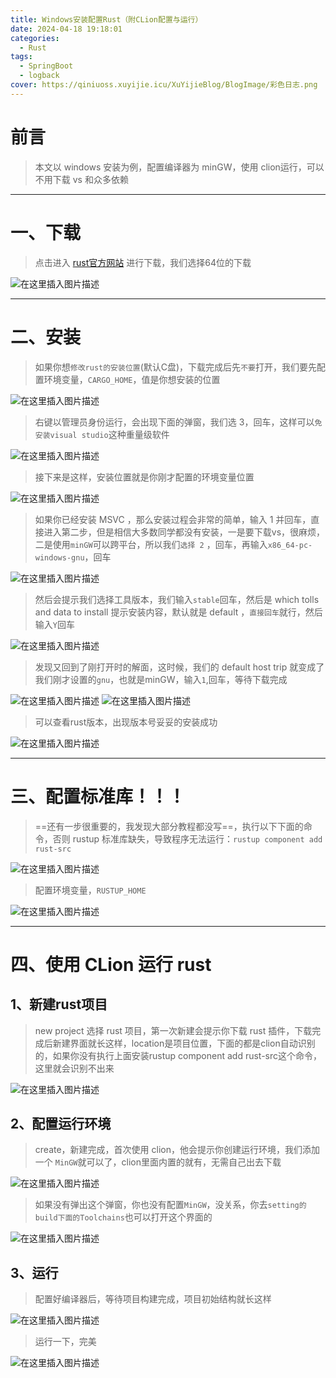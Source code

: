 ```yaml
---
title: Windows安装配置Rust（附CLion配置与运行）
date: 2024-04-18 19:18:01
categories:
  - Rust
tags:
  - SpringBoot
  - logback
cover: https://qiniuoss.xuyijie.icu/XuYijieBlog/BlogImage/彩色日志.png
---
```


# 前言

> 本文以 windows 安装为例，配置编译器为 minGW，使用 clion运行，可以不用下载 vs 和众多依赖

---

# 一、下载

> 点击进入 [rust官方网站](https://www.rust-lang.org/zh-CN/tools/install) 进行下载，我们选择64位的下载

![在这里插入图片描述](https://qiniuoss.xuyijie.icu/XuYijieBlog/BlogImage/Rust下载界面.png)

---

# 二、安装

> 如果你想`修改rust的安装位置`(默认C盘)，下载完成后先`不要`打开，我们要先配置环境变量，`CARGO_HOME`，值是你想安装的位置

![在这里插入图片描述](https://qiniuoss.xuyijie.icu/XuYijieBlog/BlogImage/Cargo环境变量.png)




> 右键以管理员身份运行，会出现下面的弹窗，我们选 3，回车，这样可以`免安装visual studio`这种重量级软件


![在这里插入图片描述](https://qiniuoss.xuyijie.icu/XuYijieBlog/BlogImage/安装Cargo1.png)

> 接下来是这样，安装位置就是你刚才配置的环境变量位置

![在这里插入图片描述](https://qiniuoss.xuyijie.icu/XuYijieBlog/BlogImage/安装Cargo2.png)
> 如果你已经安装 MSVC ，那么安装过程会非常的简单，输入 1 并回车，直接进入第二步，但是相信大多数同学都没有安装，一是要下载vs，很麻烦，二是使用`minGW`可以跨平台，所以我们`选择 2` ，回车，再输入`x86_64-pc-windows-gnu`，回车


![在这里插入图片描述](https://qiniuoss.xuyijie.icu/XuYijieBlog/BlogImage/安装Cargo3.png)
> 然后会提示我们选择工具版本，我们输入`stable`回车，然后是 which tolls and data to install 提示安装内容，默认就是  default ，`直接回车`就行，然后输入`Y`回车

![在这里插入图片描述](https://qiniuoss.xuyijie.icu/XuYijieBlog/BlogImage/安装Cargo4.png)
> 发现又回到了刚打开时的解面，这时候，我们的 default host trip 就变成了我们刚才设置的`gnu`，也就是minGW，输入`1`,回车，等待下载完成

![在这里插入图片描述](https://qiniuoss.xuyijie.icu/XuYijieBlog/BlogImage/安装Cargo5.png)
![在这里插入图片描述](https://qiniuoss.xuyijie.icu/XuYijieBlog/BlogImage/安装Cargo6.png)


> 可以查看rust版本，出现版本号妥妥的安装成功

![在这里插入图片描述](https://qiniuoss.xuyijie.icu/XuYijieBlog/BlogImage/验证Cargo.png)

---

# 三、配置标准库！！！

> ==还有一步很重要的，我发现大部分教程都没写==，执行以下下面的命令，否则 rustup 标准库缺失，导致程序无法运行：`rustup component add rust-src`


![在这里插入图片描述](https://qiniuoss.xuyijie.icu/XuYijieBlog/BlogImage/配置rustup1.png)

> 配置环境变量，`RUSTUP_HOME`

![在这里插入图片描述](https://qiniuoss.xuyijie.icu/XuYijieBlog/BlogImage/配置rustup2.png)


---


# 四、使用 CLion 运行 rust

## 1、新建rust项目

> new project 选择 rust 项目，第一次新建会提示你下载 rust 插件，下载完成后新建界面就长这样，location是项目位置，下面的都是clion自动识别的，如果你没有执行上面安装rustup component add rust-src这个命令，这里就会识别不出来

![在这里插入图片描述](https://qiniuoss.xuyijie.icu/XuYijieBlog/BlogImage/新建rust项目1.png)

## 2、配置运行环境

> create，新建完成，首次使用 clion，他会提示你创建运行环境，我们添加一个 `MinGW`就可以了，clion里面内置的就有，无需自己出去下载

![在这里插入图片描述](https://qiniuoss.xuyijie.icu/XuYijieBlog/BlogImage/新建rust项目2.png)

> 如果没有弹出这个弹窗，你也没有配置`MinGW`，没关系，你去`setting的build下面的Toolchains`也可以打开这个界面的

![在这里插入图片描述](https://qiniuoss.xuyijie.icu/XuYijieBlog/BlogImage/新建rust项目3.png)
## 3、运行

> 配置好编译器后，等待项目构建完成，项目初始结构就长这样

![在这里插入图片描述](https://qiniuoss.xuyijie.icu/XuYijieBlog/BlogImage/编写rust1.png)
> 运行一下，完美

![在这里插入图片描述](https://qiniuoss.xuyijie.icu/XuYijieBlog/BlogImage/编写rust2.png)

